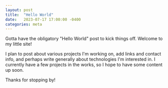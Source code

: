 ```yaml
---
layout: post
title:  "Hello World"
date:   2023-07-17 17:00:00 -0400
categories: meta
---
```


Gotta have the obligatory "Hello World" post to kick things off. Welcome to my little site!

I plan to post about various projects I'm working on, add links and contact info, and perhaps write generally about technologies I'm interested in.
I currently have a few projects in the works, so I hope to have some content up soon.

Thanks for stopping by!

